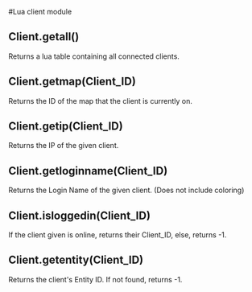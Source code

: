#Lua client module

## Client.getall()
Returns a lua table containing all connected clients.
## Client.getmap(Client_ID)
Returns the ID of the map that the client is currently on.
## Client.getip(Client_ID)
Returns the IP of the given client.
## Client.getloginname(Client_ID)
Returns the Login Name of the given client. (Does not include coloring)
## Client.isloggedin(Client_ID)
If the client given is online, returns their Client_ID, else, returns -1.
## Client.getentity(Client_ID)
Returns the client's Entity ID. If not found, returns -1.